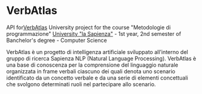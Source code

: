 # VerbAtlas
API for[VerbAtlas](http://verbatlas.org)
University project for the course "Metodologie di programmazione"
[University "la Sapienza"](https://www.uniroma1.it/it/) - 1st year, 2nd semester of Banchelor's degree - Computer Science

VerbAtlas è un progetto di intelligenza artificiale sviluppato all’interno
del gruppo di ricerca Sapienza NLP (Natural Language Processing). 
VerbAtlas è una base di conoscenza per la comprensione del linguaggio naturale organizzata in frame verbali
ciascuno dei quali denota uno scenario identificato da un concetto verbale e da una serie di
elementi concettuali che svolgono determinati ruoli nel partecipare allo scenario.
